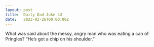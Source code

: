 ```yaml
---
layout: post
title:  Daily Dad Joke 4U
date:   2023-02-26T00:00:00Z
---
```

What was said about the messy, angry man who was eating a can of Pringles? “He’s got a chip on his shoulder.”
